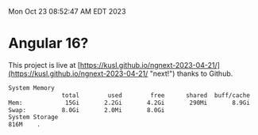 Mon Oct 23 08:52:47 AM EDT 2023

# Angular 16?


This project is live at [https://kusl.github.io/ngnext-2023-04-21/](https://kusl.github.io/ngnext-2023-04-21/ "next!") thanks to Github.

```bash
System Memory
               total        used        free      shared  buff/cache   available
Mem:            15Gi       2.2Gi       4.2Gi       290Mi       8.9Gi        12Gi
Swap:          8.0Gi       2.0Mi       8.0Gi
System Storage
816M	.
